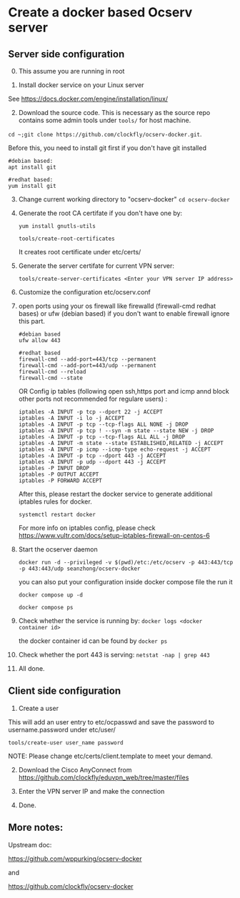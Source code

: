 # Create a docker based Ocserv server

## Server side configuration

0. This assume you are running in root

1. Install docker service on your Linux server
 
 See https://docs.docker.com/engine/installation/linux/
 
2. Download the source code. This is necessary as the source repo contains some admin tools under `tools/` for host machine.

  `cd ~;git clone https://github.com/clockfly/ocserv-docker.git`. 

  Before this, you need to install git first if you don't have git installed
  ```
  #debian based: 
  apt install git 
  ```
  ```
  #redhat based:
  yum install git  
  ```
  
3. Change current working directory to "ocserv-docker"
  `cd ocserv-docker`
  
4. Generate the root CA certifate if you don't have one by:
   ```
   yum install gnutls-utils
   
   tools/create-root-certificates
   ```

   It creates root certificate under etc/certs/
   
5. Generate the server certifate for current VPN server:

   `tools/create-server-certificates <Enter your VPN server IP address>`

6. Customize the configuration etc/ocserv.conf
   
7. open ports using your os firewall like firewalld (firewall-cmd redhat bases) or ufw (debian based) if you don't want to enable firewall ignore this part.
	```
	#debian based
	ufw allow 443
	```
   	```
	#redhat based
	firewall-cmd --add-port=443/tcp --permanent 
	firewall-cmd --add-port=443/udp --permanent
	firewall-cmd --reload
	firewall-cmd --state
	```
    
   OR Config ip tables (following open ssh,https port and icmp annd block other ports not recommended for regulare users) :
	```
	iptables -A INPUT -p tcp --dport 22 -j ACCEPT  
	iptables -A INPUT -i lo -j ACCEPT
	iptables -A INPUT -p tcp --tcp-flags ALL NONE -j DROP
	iptables -A INPUT -p tcp ! --syn -m state --state NEW -j DROP
	iptables -A INPUT -p tcp --tcp-flags ALL ALL -j DROP
	iptables -A INPUT -m state --state ESTABLISHED,RELATED -j ACCEPT
	iptables -A INPUT -p icmp --icmp-type echo-request -j ACCEPT
	iptables -A INPUT -p tcp --dport 443 -j ACCEPT
	iptables -A INPUT -p udp --dport 443 -j ACCEPT
	iptables -P INPUT DROP
	iptables -P OUTPUT ACCEPT
	iptables -P FORWARD ACCEPT
	```
    After this, please restart the docker service to generate additional iptables rules for docker.
    
	`systemctl restart docker`
	
    For more info on iptables config, please check https://www.vultr.com/docs/setup-iptables-firewall-on-centos-6    
   
8. Start the ocserver daemon

   `docker run -d --privileged -v $(pwd)/etc:/etc/ocserv -p 443:443/tcp -p 443:443/udp seanzhong/ocserv-docker`
   
   you can also put your configuration inside docker compose file the run it
   
   `docker compose up -d`
   
   `docker compose ps`
      
9. Check whether the service is running by:
   `docker logs <docker container id>`
   
   the docker container id can be found by `docker ps`

10. Check whether the port 443 is serving:
   `netstat -nap | grep 443`
   
  
11. All done.

## Client side configuration

1. Create a user

  This will add an user entry to etc/ocpasswd and save the password to username.password under etc/user/

  ```
  tools/create-user user_name password
  ``` 
    
  NOTE: Please change etc/certs/client.template to meet your demand.
  
2. Download the Cisco AnyConnect from https://github.com/clockfly/eduvpn_web/tree/master/files
  
3. Enter the VPN server IP and make the connection
  
4. Done.  

## More notes:

Upstream doc: 

https://github.com/wppurking/ocserv-docker 

and

https://github.com/clockfly/ocserv-docker
